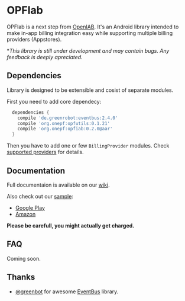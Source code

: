 # OPFIab
OPFIab is a next step from [OpenIAB](https://github.com/onepf/OpenIAB). It's an Android library intended to make in-app billing integration easy while supporting multiple billing providers (Appstores).

**This library is still under development and may contain bugs. Any feedback is deeply apreciated.*

## Dependencies
Library is designed to be extensible and cosist of separate modules.

First you need to add core dependecy:
```groovy
  dependencies {
    compile 'de.greenrobot:eventbus:2.4.0'
    compile 'org.onepf:opfutils:0.1.21'
    compile 'org.onepf:opfiab:0.2.0@aar'
  }
```
Then you have to add one or few `BillingProvider` modules. Check [supported providers](https://github.com/onepf/OPFIab/wiki#supported-billing-providers) for details. 

## Documentation
Full documentaion is available on our [wiki](https://github.com/onepf/OPFIab/wiki).

Also check out our [sample](https://github.com/onepf/OPFIab/tree/master/samples/trivialdrive):
* [Google Play](https://play.google.com/store/apps/details?id=org.onepf.opfiab.trivialdrive)
* [Amazon](http://www.amazon.com/OPF-Test-Account-OPFIab-Trivial/dp/B00W9TY70E/)

**Please be carefull, you might actually get charged.**

## FAQ
Coming soon.

## Thanks
* [@greenbot](https://github.com/greenrobot) for awesome [EventBus](https://github.com/greenrobot/EventBus) library.

